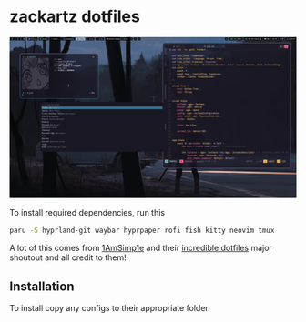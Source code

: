 # zackartz dotfiles

![img](.img/sc.png)

To install required dependencies, run this

```bash
paru -S hyprland-git waybar hyprpaper rofi fish kitty neovim tmux
```

A lot of this comes from [1AmSimp1e](https://github.com/1amsimp1e) and their [incredible dotfiles](https://github.com/1amSimp1e/dots) major shoutout and all credit to them!

## Installation
To install copy any configs to their appropriate folder.
